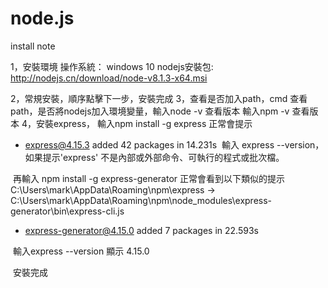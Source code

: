 # node.js
install note

1，安裝環境
  操作系統： windows 10
  nodejs安裝包: http://nodejs.cn/download/node-v8.1.3-x64.msi

2，常規安裝，順序點擊下一步，安裝完成
3，查看是否加入path，cmd 查看 path，是否將nodejs加入環境變量，輸入node -v 查看版本
  輸入npm -v 查看版本
4，安裝express， 輸入npm install -g express 正常會提示
  + express@4.15.3
  added 42 packages in 14.231s
  輸入 express --version，如果提示'express' 不是內部或外部命令、可執行的程式或批次檔。
  
  再輸入 npm install -g express-generator 正常會看到以下類似的提示
  C:\Users\mark\AppData\Roaming\npm\express -> C:\Users\mark\AppData\Roaming\npm\node_modules\express-generator\bin\express-cli.js
  + express-generator@4.15.0
  added 7 packages in 22.593s
  
  輸入express --version 顯示 4.15.0
  
  安裝完成
 
 
